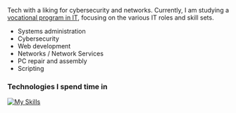 Tech with a liking for cybersecurity and networks. Currently, I am studying a <a href="https://todofp.es/que-estudiar/familias-profesionales/informatica-comunicaciones/sistemas-microniformaticos-redes.html">
vocational program in IT</a>, focusing on the various IT roles and skill sets.<ul>
  <li>Systems administration</li>
  <li>Cybersecurity</li>
  <li>Web development</li>
  <li>Networks / Network Services</li>
  <li>PC repair and assembly</li>
  <li>Scripting</li>
</ul>

### Technologies I spend time in 
[![My Skills](https://skillicons.dev/icons?i=powershell,bash,java,linux,windows)](https://skillicons.dev)
